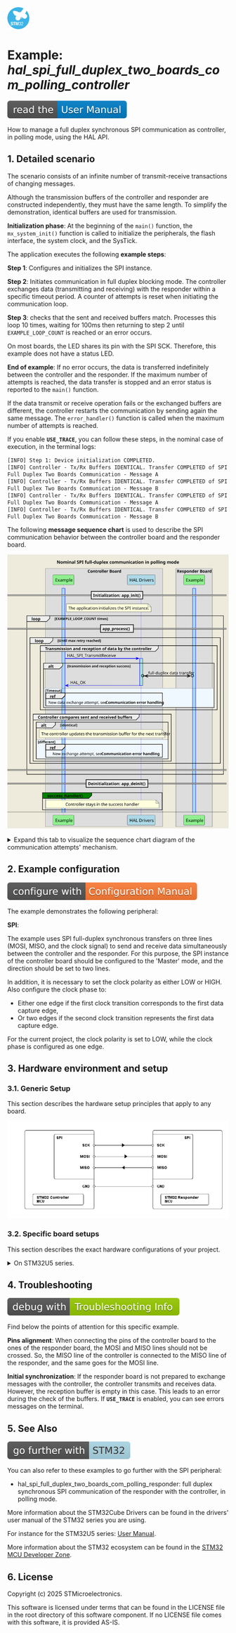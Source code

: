 <img src="doc/subbrand-stm32.svg" width="50" alt="STM32 Subbrand Logo"/>

# __Example: *hal_spi_full_duplex_two_boards_com_polling_controller*__

[![User Manual](doc/read_the-UM.svg)](https://dev.st.com/stm32cube-docs/examples/latest/ "Online documentation.")

How to manage a full duplex synchronous SPI communication as controller, in polling mode, using the HAL API.


## __1. Detailed scenario__

The scenario consists of an infinite number of transmit-receive transactions of changing messages.

Although the transmission buffers of the controller and responder are constructed independently, they must have the same length.
To simplify the demonstration, identical buffers are used for transmission.

__Initialization phase__: At the beginning of the `main()` function, the `mx_system_init()` function is called to initialize the peripherals, the flash interface, the system clock, and the SysTick.

The application executes the following __example steps__:

__Step 1__: Configures and initializes the SPI instance.

__Step 2__: Initiates communication in full duplex blocking mode. The controller exchanges data (transmitting and receiving) with the responder within a specific timeout period. A counter of attempts is reset when initiating the communication loop.

__Step 3__: checks that the sent and received buffers match.
            Processes this loop 10 times, waiting for 100ms then returning to step 2 until `EXAMPLE_LOOP_COUNT` is reached or an error occurs.

On most boards, the LED shares its pin with the SPI SCK. Therefore, this example does not have a status LED.

__End of example__: If no error occurs, the data is transferred indefinitely between the controller and the responder. If the maximum number of attempts is reached, the data transfer is stopped and an error status is reported to the `main()` function.

If the data transmit or receive operation fails or the exchanged buffers are different, the controller restarts the communication by sending again the same message. The `error_handler()` function is called when the maximum number of attempts is reached.

If you enable **`USE_TRACE`**, you can follow these steps, in the nominal case of execution, in the terminal logs:

```text
[INFO] Step 1: Device initialization COMPLETED.
[INFO] Controller - Tx/Rx Buffers IDENTICAL. Transfer COMPLETED of SPI Full Duplex Two Boards Communication - Message A
[INFO] Controller - Tx/Rx Buffers IDENTICAL. Transfer COMPLETED of SPI Full Duplex Two Boards Communication - Message B
[INFO] Controller - Tx/Rx Buffers IDENTICAL. Transfer COMPLETED of SPI Full Duplex Two Boards Communication - Message A
[INFO] Controller - Tx/Rx Buffers IDENTICAL. Transfer COMPLETED of SPI Full Duplex Two Boards Communication - Message B
```

The following **message sequence chart** is used to describe the SPI communication behavior between the controller board and the responder board.

![spi-full-duplex-two-boards-com-polling-controller_NominalCase](doc/spi-full-duplex-two-boards-com-polling-controller_NominalCase.svg)

<details>
<summary> Expand this tab to visualize the sequence chart diagram of the communication attempts' mechanism. </summary>

![spi-full-duplex-two-boards-com-polling-controller_AttemptsMechanism](doc/spi-full-duplex-two-boards-com-polling-controller_AttemptsMechanism.svg)

</details>


## __2. Example configuration__

[![Configuration Manual](doc/configure_with-ConfigurationMa.svg)](https://dev.st.com/stm32cube-docs/examples/latest/#:~:text=config "An offline version is also available in the STM32Cube firmware package.")

The example demonstrates the following peripheral:

__SPI__:

The example uses SPI full-duplex synchronous transfers on three lines (MOSI, MISO, and the clock signal) to send and receive data simultaneously between the controller and the responder.
For this purpose, the SPI instance of the controller board should be configured to the 'Master' mode, and the direction should be set to two lines.

In addition, it is necessary to set the clock polarity as either LOW or HIGH.
Also configure the clock phase to:

- Either one edge if the first clock transition corresponds to the first data capture edge,
- Or two edges if the second clock transition represents the first data capture edge.

For the current project, the clock polarity is set to LOW, while the clock phase is configured as one edge.


## __3. Hardware environment and setup__

### __3.1. Generic Setup__

This section describes the hardware setup principles that apply to any board.

<!--
@startuml
@startditaa{doc/ASCII_spi_two_boards.png} -E -S
    /-------------------------\                     /-------------------------\
    |          /--------------+                     +--------------\          |
    |          |SPI           |                     |           SPI|          |
    |          |              |                     |              |          |
    |          |          SCK *--------+->----------* SCK          |          |
    |          |              |                     |              |          |
    |          |              |                     |              |          |
    |          |         MOSI *---------+->---------* MOSI         |          |
    |          |              |                     |              |          |
    |          |              |                     |              |          |
    |          |         MISO *----------<----------* MISO         |          |
    |          |              |                     |              |          |
    |          |              |                     |              |          |
    |          \--------------+                     +--------------/          |
    |                         |                     |                         |
    |                     GND *---------------------* GND                     |
    |                         |                     |                         |
    |  /------------------\   |                     |  /-----------------\    |
    |  | STM32 Controller |   |                     |  | STM32 Responder |    |
    |  | MCU              |   |                     |  | MCU             |    |
    |  \------------------/   |                     |  \-----------------/    |
    \-------------------------/                     \-------------------------/
@endditaa
@enduml
-->

![ASCII_spi_two_boards](doc/ASCII_spi_two_boards.png)

### __3.2. Specific board setups__

This section describes the exact hardware configurations of your project.

<!-- YOUR BOARDS ADDED HERE BY README GENERATION -->

<details>
<summary>On STM32U5 series.</summary>
<details>
  <summary>On board B-U585I-IOT02A.</summary>

  | Board connector   | MCU pin | Signal name | ARDUINO Uno V3 <br> connector pin |
  | :---:             | :---:   | :---:       | :---:                             |
  | CN13-6            | PE13    | SPI1_SCK    | ARDUINO CONNECTOR - D13           |
  | CN13-5            | PE14    | SPI1_MISO   | ARDUINO CONNECTOR - D12           |
  | CN13-4            | PE15    | SPI1_MOSI   | ARDUINO CONNECTOR - D11           |

</details>
<details>
  <summary>On board NUCLEO-U575ZI-Q.</summary>

  | Board connector   | MCU pin | Signal name  | ARDUINO <br> connector pin |
  | :---:             | :---:   | :---:        | :---:                      |
  | CN7-10            | PA5     | SPI1_SCK     | Zio CONNECTOR - D13        |
  | CN7-12            | PA6     | SPI1_MISO    | Zio CONNECTOR - D12        |
  | CN7-14            | PA7     | SPI1_MOSI    | Zio CONNECTOR - D11        |

</details>
</details>

## __4. Troubleshooting__

[![Troubleshooting](doc/debug_with-Troubleshooting.svg)](https://dev.st.com/stm32cube-docs/examples/latest/#:~:text=Troubleshooting "An offline version is also available in the STM32Cube firmware package.")

Find below the points of attention for this specific example.

__Pins alignment__: When connecting the pins of the controller board to the ones of the responder board, the MOSI and MISO lines should not be crossed. So, the MISO line of the controller is connected to the MISO line of the responder, and the same goes for the MOSI line.

__Initial synchronization__: If the responder board is not prepared to exchange messages with the controller, the controller transmits and receives data. However, the reception buffer is empty in this case. This leads to an error during the check of the buffers. If **`USE_TRACE`** is enabled, you can see errors messages on the terminal.


## __5. See Also__

[![SeeAlso](doc/go_further_with-STM32.svg)](https://dev.st.com/stm32cube-docs/examples/latest/#:~:text=See%20Also "An offline version is also available in the STM32Cube firmware package.")

You can also refer to these examples to go further with the SPI peripheral:

- hal_spi_full_duplex_two_boards_com_polling_responder: full duplex synchronous SPI communication of the responder with the controller, in polling mode.

More information about the STM32Cube Drivers can be found in the drivers' user manual of the STM32 series you are using.

For instance for the STM32U5 series: [User Manual](https://www.st.com/resource/en/user_manual/dm00813340-.pdf).

More information about the STM32 ecosystem can be found in the [STM32 MCU Developer Zone](https://www.st.com/content/st_com/en/stm32-mcu-developer-zone.html).


## __6. License__

Copyright (c) 2025 STMicroelectronics.

This software is licensed under terms that can be found in the LICENSE file in the root directory
of this software component.
If no LICENSE file comes with this software, it is provided AS-IS.

